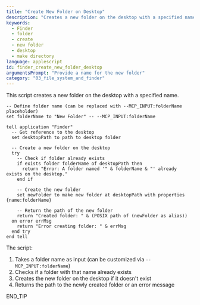 ```yaml
---
title: "Create New Folder on Desktop"
description: "Creates a new folder on the desktop with a specified name"
keywords:
  - Finder
  - folder
  - create
  - new folder
  - desktop
  - make directory
language: applescript
id: finder_create_new_folder_desktop
argumentsPrompt: "Provide a name for the new folder"
category: "03_file_system_and_finder"
---
```


This script creates a new folder on the desktop with a specified name.

```applescript
-- Define folder name (can be replaced with --MCP_INPUT:folderName placeholder)
set folderName to "New Folder" -- --MCP_INPUT:folderName

tell application "Finder"
  -- Get reference to the desktop
  set desktopPath to path to desktop folder
  
  -- Create a new folder on the desktop
  try
    -- Check if folder already exists
    if exists folder folderName of desktopPath then
      return "Error: A folder named '" & folderName & "' already exists on the desktop."
    end if
    
    -- Create the new folder
    set newFolder to make new folder at desktopPath with properties {name:folderName}
    
    -- Return the path of the new folder
    return "Created folder: " & (POSIX path of (newFolder as alias))
  on error errMsg
    return "Error creating folder: " & errMsg
  end try
end tell
```

The script:
1. Takes a folder name as input (can be customized via `--MCP_INPUT:folderName`)
2. Checks if a folder with that name already exists
3. Creates the new folder on the desktop if it doesn't exist
4. Returns the path to the newly created folder or an error message

END_TIP